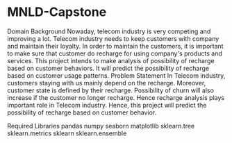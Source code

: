 # MNLD-Capstone

Domain Background
Nowaday, telecom industry is very competing and improving a lot. Telecom industry needs to keep customers with company and maintain their loyalty. In order to maintain the customers, it is important to make sure that customer do recharge for using company's products and services. This project intends to make analysis of possibility of recharge based on customer behaviors. It will predict the possibility of recharge based on customer usage patterns.
Problem Statement
In Telecom industry, customers staying with us mainly depend on the recharge. Moreover, customer state is defined by their recharge. Possibility of churn will also increase if the customer no longer recharge. Hence recharge analysis plays important role in Telecom industry. Hence, this project will predict the possibility of recharge based on customer behavior.

Required Libraries
pandas
numpy
seaborn
matplotlib
sklearn.tree
sklearn.metrics
sklearn
sklearn.ensemble

